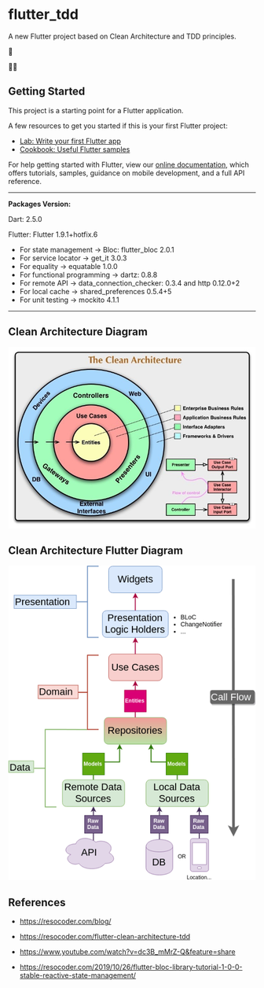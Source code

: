 # flutter_tdd

A new Flutter project based on Clean Architecture and TDD principles.

:iphone:

:man_technologist:

## Getting Started

This project is a starting point for a Flutter application.

A few resources to get you started if this is your first Flutter project:

- [Lab: Write your first Flutter app](https://flutter.dev/docs/get-started/codelab)
- [Cookbook: Useful Flutter samples](https://flutter.dev/docs/cookbook)

For help getting started with Flutter, view our
[online documentation](https://flutter.dev/docs), which offers tutorials,
samples, guidance on mobile development, and a full API reference.

---

**Packages Version:**

Dart: 2.5.0

Flutter: Flutter 1.9.1+hotfix.6

- For state management -> Bloc: flutter_bloc 2.0.1
- For service locator -> get_it 3.0.3
- For equality -> equatable 1.0.0
- For functional programming -> dartz: 0.8.8
- For remote API -> data_connection_checker: 0.3.4 and http 0.12.0+2
- For local cache -> shared_preferences 0.5.4+5
- For unit testing -> mockito 4.1.1

---

## Clean Architecture Diagram

![Clean Architecture](images/CleanArchitecture.jpg)

## Clean Architecture Flutter Diagram

![Clean Architecture Flutter Diagram](images/Clean-Architecture-Flutter-Diagram.png)

## References

- https://resocoder.com/blog/
- https://resocoder.com/flutter-clean-architecture-tdd
- https://www.youtube.com/watch?v=dc3B_mMrZ-Q&feature=share

- https://resocoder.com/2019/10/26/flutter-bloc-library-tutorial-1-0-0-stable-reactive-state-management/
